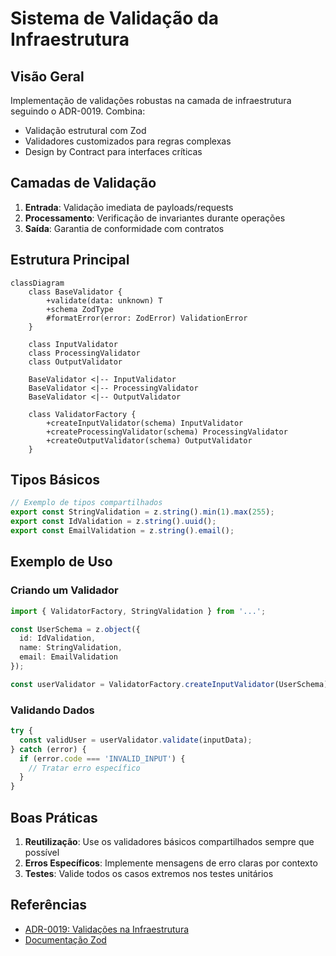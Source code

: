 # Sistema de Validação da Infraestrutura

## Visão Geral
Implementação de validações robustas na camada de infraestrutura seguindo o ADR-0019. Combina:
- Validação estrutural com Zod
- Validadores customizados para regras complexas
- Design by Contract para interfaces críticas

## Camadas de Validação
1. **Entrada**: Validação imediata de payloads/requests
2. **Processamento**: Verificação de invariantes durante operações
3. **Saída**: Garantia de conformidade com contratos

## Estrutura Principal
```mermaid
classDiagram
    class BaseValidator {
        +validate(data: unknown) T
        +schema ZodType
        #formatError(error: ZodError) ValidationError
    }
    
    class InputValidator
    class ProcessingValidator
    class OutputValidator
    
    BaseValidator <|-- InputValidator
    BaseValidator <|-- ProcessingValidator
    BaseValidator <|-- OutputValidator
    
    class ValidatorFactory {
        +createInputValidator(schema) InputValidator
        +createProcessingValidator(schema) ProcessingValidator
        +createOutputValidator(schema) OutputValidator
    }
```

## Tipos Básicos
```typescript
// Exemplo de tipos compartilhados
export const StringValidation = z.string().min(1).max(255);
export const IdValidation = z.string().uuid();
export const EmailValidation = z.string().email();
```

## Exemplo de Uso
### Criando um Validador
```typescript
import { ValidatorFactory, StringValidation } from '...';

const UserSchema = z.object({
  id: IdValidation,
  name: StringValidation,
  email: EmailValidation
});

const userValidator = ValidatorFactory.createInputValidator(UserSchema);
```

### Validando Dados
```typescript
try {
  const validUser = userValidator.validate(inputData);
} catch (error) {
  if (error.code === 'INVALID_INPUT') {
    // Tratar erro específico
  }
}
```

## Boas Práticas
1. **Reutilização**: Use os validadores básicos compartilhados sempre que possível
2. **Erros Específicos**: Implemente mensagens de erro claras por contexto
3. **Testes**: Valide todos os casos extremos nos testes unitários

## Referências
- [ADR-0019: Validações na Infraestrutura](./adr/adr-0019-validacoes-infraestrutura.md)
- [Documentação Zod](https://zod.dev/)